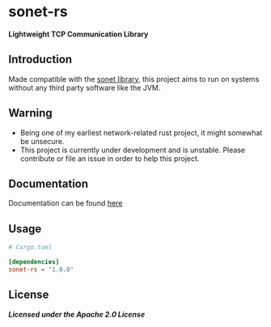 # sonet-rs
**Lightweight TCP Communication Library**

## Introduction
Made compatible with the [sonet library](https://github.com/dolphin2410/sonet), this project aims to run on systems without any third party software like the JVM.

## Warning
- Being one of my earliest network-related rust project, it might somewhat be unsecure.
- This project is currently under development and is unstable. Please contribute or file an issue in order to help this project.

## Documentation
Documentation can be found [here](https://sonet.dolphin2410.tk/#/rust/)

## Usage
```toml
# Cargo.toml

[dependencies]
sonet-rs = "1.0.0"
```

## License
***Licensed under the Apache 2.0 License***
